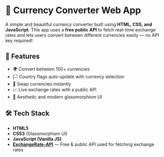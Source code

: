# 💱 Currency Converter Web App

A simple and beautiful currency converter built using **HTML, CSS, and JavaScript**. This app uses a **free public API** to fetch real-time exchange rates and lets users convert between different currencies easily — no API key required!

## 🚀 Features

- 🌍 Convert between 100+ currencies  
- 🏳️ Country flags auto-update with currency selection  
- 🔄 Swap currencies instantly  
- 📈 Live exchange rates with a public API  
- 🎨 Aesthetic and modern glassmorphism UI

## 🛠️ Tech Stack

- **HTML5**
- **CSS3** (Glassmorphism UI)
- **JavaScript (Vanilla JS)**
- **[ExchangeRate-API](https://www.exchangerate-api.com/)** — Free & public API used for fetching exchange rates